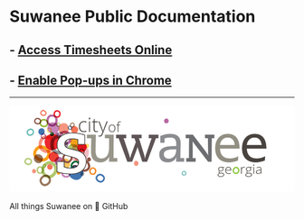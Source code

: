 # Suwanee Public Documentation

## - [Access Timesheets Online](./Access%20Timesheets%20Online.md)

## - [Enable Pop-ups in Chrome](./Enable%20Pop-ups%20in%20Chrome.md)

---

[![Suwanee Logo](refs/Full%20Logo.png)](https://suwanee.com)

All things Suwanee on 🚀 GitHub
